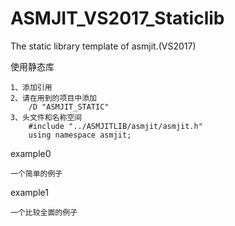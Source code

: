 # ASMJIT_VS2017_Staticlib
The static library template of asmjit.(VS2017)

使用静态库

	1、添加引用
	2、请在用到的项目中添加 
		/D "ASMJIT_STATIC" 
	3、头文件和名称空间
		#include "../ASMJITLIB/asmjit/asmjit.h"
		using namespace asmjit;
		

example0
	
	一个简单的例子
example1
	
	一个比较全面的例子
